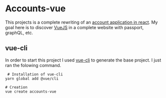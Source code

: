 # Accounts-vue

This projects is a complete rewriting of an [account application in react](https://github.com/jfperrin/accounts-react). My goal here is to discover [VueJS](https://vuejs.org/) in a complete website with passport, graphQL, etc.

## vue-cli
In order to start this project I used [vue-cli](https://github.com/vuejs/vue-cli) to generate the base project. I just ran the folowing command.

```
 # Installation of vue-cli
yarn global add @vue/cli

# Creation
vue create accounts-vue
```

